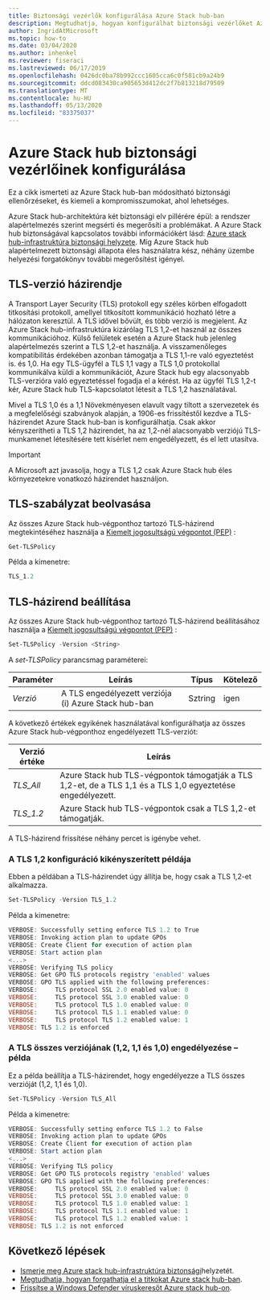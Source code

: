 ```yaml
---
title: Biztonsági vezérlők konfigurálása Azure Stack hub-ban
description: Megtudhatja, hogyan konfigurálhat biztonsági vezérlőket Azure Stack hub-ban.
author: IngridAtMicrosoft
ms.topic: how-to
ms.date: 03/04/2020
ms.author: inhenkel
ms.reviewer: fiseraci
ms.lastreviewed: 06/17/2019
ms.openlocfilehash: 0426dc0ba78b992ccc1605cca6c0f581cb9a24b9
ms.sourcegitcommit: ddcd083430ca905653d412dc2f7b813218d79509
ms.translationtype: MT
ms.contentlocale: hu-HU
ms.lasthandoff: 05/13/2020
ms.locfileid: "83375037"
---
```

# <a name="configure-azure-stack-hub-security-controls"></a>Azure Stack hub biztonsági vezérlőinek konfigurálása

Ez a cikk ismerteti az Azure Stack hub-ban módosítható biztonsági ellenőrzéseket, és kiemeli a kompromisszumokat, ahol lehetséges.

Azure Stack hub-architektúra két biztonsági elv pillérére épül: a rendszer alapértelmezés szerint megsérti és megerősíti a problémákat. A Azure Stack hub biztonságával kapcsolatos további információkért lásd: [Azure stack hub-infrastruktúra biztonsági helyzete](azure-stack-security-foundations.md). Míg Azure Stack hub alapértelmezett biztonsági állapota éles használatra kész, néhány üzembe helyezési forgatókönyv további megerősítést igényel.

## <a name="tls-version-policy"></a>TLS-verzió házirendje

A Transport Layer Security (TLS) protokoll egy széles körben elfogadott titkosítási protokoll, amellyel titkosított kommunikáció hozható létre a hálózaton keresztül. A TLS idővel bővült, és több verzió is megjelent. Az Azure Stack hub-infrastruktúra kizárólag TLS 1,2-et használ az összes kommunikációhoz. Külső felületek esetén a Azure Stack hub jelenleg alapértelmezés szerint a TLS 1,2-et használja. A visszamenőleges kompatibilitás érdekében azonban támogatja a TLS 1,1-re való egyeztetést is. és 1,0. Ha egy TLS-ügyfél a TLS 1,1 vagy a TLS 1,0 protokollal kommunikálva küldi a kommunikációt, Azure Stack hub egy alacsonyabb TLS-verzióra való egyeztetéssel fogadja el a kérést. Ha az ügyfél TLS 1,2-t kér, Azure Stack hub TLS-kapcsolatot létesít a TLS 1,2 használatával.

Mivel a TLS 1,0 és a 1,1 Növekményesen elavult vagy tiltott a szervezetek és a megfelelőségi szabványok alapján, a 1906-es frissítéstől kezdve a TLS-házirendet Azure Stack hub-ban is konfigurálhatja. Csak akkor kényszerítheti a TLS 1,2 házirendet, ha az 1,2-nél alacsonyabb verziójú TLS-munkamenet létesítésére tett kísérlet nem engedélyezett, és el lett utasítva.

> [!IMPORTANT]
> A Microsoft azt javasolja, hogy a TLS 1,2 csak Azure Stack hub éles környezetekre vonatkozó házirendet használjon.

## <a name="get-tls-policy"></a>TLS-szabályzat beolvasása

Az összes Azure Stack hub-végponthoz tartozó TLS-házirend megtekintéséhez használja a [Kiemelt jogosultságú végpontot (PEP)](azure-stack-privileged-endpoint.md) :

```powershell
Get-TLSPolicy
```

Példa a kimenetre:

```powershell
TLS_1.2
```

## <a name="set-tls-policy"></a>TLS-házirend beállítása

Az összes Azure Stack hub-végponthoz tartozó TLS-házirend beállításához használja a [Kiemelt jogosultságú végpontot (PEP)](azure-stack-privileged-endpoint.md) :

```powershell
Set-TLSPolicy -Version <String>
```

A *set-TLSPolicy* parancsmag paraméterei:

| Paraméter | Leírás | Típus | Kötelező |
|-----|-----|-----|-----|
| *Verzió* | A TLS engedélyezett verziója (i) Azure Stack hub-ban | Sztring | igen |

A következő értékek egyikének használatával konfigurálhatja az összes Azure Stack hub-végponthoz engedélyezett TLS-verziót:

| Verzió értéke | Leírás |
|-------|-------|
| *TLS_All* | Azure Stack hub TLS-végpontok támogatják a TLS 1,2-et, de a TLS 1,1 és a TLS 1,0 egyeztetése engedélyezett. |
| *TLS_1.2* | Azure Stack hub TLS-végpontok csak a TLS 1,2-et támogatják. |

A TLS-házirend frissítése néhány percet is igénybe vehet.

### <a name="enforce-tls-12-configuration-example"></a>A TLS 1,2 konfiguráció kikényszerített példája

Ebben a példában a TLS-házirendet úgy állítja be, hogy csak a TLS 1,2-et alkalmazza.

```powershell
Set-TLSPolicy -Version TLS_1.2
```

Példa a kimenetre:

```powershell
VERBOSE: Successfully setting enforce TLS 1.2 to True
VERBOSE: Invoking action plan to update GPOs
VERBOSE: Create Client for execution of action plan
VERBOSE: Start action plan
<...>
VERBOSE: Verifying TLS policy
VERBOSE: Get GPO TLS protocols registry 'enabled' values
VERBOSE: GPO TLS applied with the following preferences:
VERBOSE:     TLS protocol SSL 2.0 enabled value: 0
VERBOSE:     TLS protocol SSL 3.0 enabled value: 0
VERBOSE:     TLS protocol TLS 1.0 enabled value: 0
VERBOSE:     TLS protocol TLS 1.1 enabled value: 0
VERBOSE:     TLS protocol TLS 1.2 enabled value: 1
VERBOSE: TLS 1.2 is enforced
```

### <a name="allow-all-versions-of-tls-12-11-and-10-configuration-example"></a>A TLS összes verziójának (1,2, 1,1 és 1,0) engedélyezése – példa

Ez a példa beállítja a TLS-házirendet, hogy engedélyezze a TLS összes verzióját (1,2, 1,1 és 1,0).

```powershell
Set-TLSPolicy -Version TLS_All
```

Példa a kimenetre:

```powershell
VERBOSE: Successfully setting enforce TLS 1.2 to False
VERBOSE: Invoking action plan to update GPOs
VERBOSE: Create Client for execution of action plan
VERBOSE: Start action plan
<...>
VERBOSE: Verifying TLS policy
VERBOSE: Get GPO TLS protocols registry 'enabled' values
VERBOSE: GPO TLS applied with the following preferences:
VERBOSE:     TLS protocol SSL 2.0 enabled value: 0
VERBOSE:     TLS protocol SSL 3.0 enabled value: 0
VERBOSE:     TLS protocol TLS 1.0 enabled value: 1
VERBOSE:     TLS protocol TLS 1.1 enabled value: 1
VERBOSE:     TLS protocol TLS 1.2 enabled value: 1
VERBOSE: TLS 1.2 is not enforced
```

## <a name="next-steps"></a>Következő lépések

- [Ismerje meg Azure stack hub-infrastruktúra biztonsági](azure-stack-security-foundations.md)helyzetét.
- [Megtudhatja, hogyan forgathatja el a titkokat Azure stack hub-ban](azure-stack-rotate-secrets.md).
- [Frissítse a Windows Defender víruskeresőt Azure stack hub-on](azure-stack-security-av.md).
